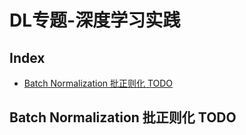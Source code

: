 DL专题-深度学习实践
===

Index
---
<!-- TOC -->

- [Batch Normalization 批正则化 TODO](#batch-normalization-批正则化-todo)

<!-- /TOC -->

## Batch Normalization 批正则化 TODO